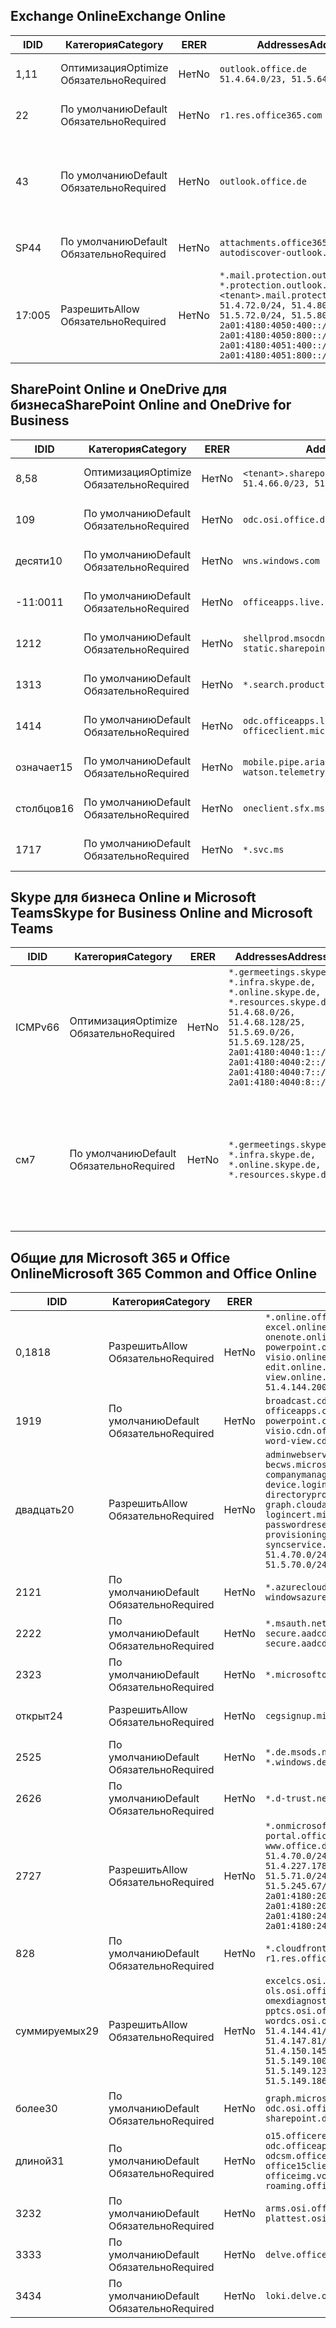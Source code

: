 <!--THIS FILE IS AUTOMATICALLY GENERATED. MANUAL CHANGES WILL BE OVERWRITTEN.-->
<!--Please contact the Office 365 Endpoints team with any questions.-->
<!--Germany endpoints version 2019010700-->
<!--File generated 2019-03-12 12:08:32.6140-->

## <a name="exchange-online"></a><span data-ttu-id="e91b7-101">Exchange Online</span><span class="sxs-lookup"><span data-stu-id="e91b7-101">Exchange Online</span></span>

<span data-ttu-id="e91b7-102">ID</span><span class="sxs-lookup"><span data-stu-id="e91b7-102">ID</span></span> | <span data-ttu-id="e91b7-103">Категория</span><span class="sxs-lookup"><span data-stu-id="e91b7-103">Category</span></span> | <span data-ttu-id="e91b7-104">ER</span><span class="sxs-lookup"><span data-stu-id="e91b7-104">ER</span></span> | <span data-ttu-id="e91b7-105">Addresses</span><span class="sxs-lookup"><span data-stu-id="e91b7-105">Addresses</span></span> | <span data-ttu-id="e91b7-106">Порты</span><span class="sxs-lookup"><span data-stu-id="e91b7-106">Ports</span></span>
-- | -------------------- | -- | ------------------------------------------------------------------------------------------------------------------------------------------------------------------------------------------------------------------------------------------------------------ | -------------------------------
<span data-ttu-id="e91b7-107">1,1</span><span class="sxs-lookup"><span data-stu-id="e91b7-107">1</span></span> | <span data-ttu-id="e91b7-108">Оптимизация</span><span class="sxs-lookup"><span data-stu-id="e91b7-108">Optimize</span></span><BR><span data-ttu-id="e91b7-109">Обязательно</span><span class="sxs-lookup"><span data-stu-id="e91b7-109">Required</span></span> | <span data-ttu-id="e91b7-110">Нет</span><span class="sxs-lookup"><span data-stu-id="e91b7-110">No</span></span> | `outlook.office.de`<BR>`51.4.64.0/23, 51.5.64.0/23` | <span data-ttu-id="e91b7-111">**TCP:** 443, 80</span><span class="sxs-lookup"><span data-stu-id="e91b7-111">**TCP:** 443, 80</span></span>
<span data-ttu-id="e91b7-112">2</span><span class="sxs-lookup"><span data-stu-id="e91b7-112">2</span></span> | <span data-ttu-id="e91b7-113">По умолчанию</span><span class="sxs-lookup"><span data-stu-id="e91b7-113">Default</span></span><BR><span data-ttu-id="e91b7-114">Обязательно</span><span class="sxs-lookup"><span data-stu-id="e91b7-114">Required</span></span> | <span data-ttu-id="e91b7-115">Нет</span><span class="sxs-lookup"><span data-stu-id="e91b7-115">No</span></span> | `r1.res.office365.com` | <span data-ttu-id="e91b7-116">**TCP:** 443, 80</span><span class="sxs-lookup"><span data-stu-id="e91b7-116">**TCP:** 443, 80</span></span>
<span data-ttu-id="e91b7-117">4</span><span class="sxs-lookup"><span data-stu-id="e91b7-117">3</span></span> | <span data-ttu-id="e91b7-118">По умолчанию</span><span class="sxs-lookup"><span data-stu-id="e91b7-118">Default</span></span><BR><span data-ttu-id="e91b7-119">Обязательно</span><span class="sxs-lookup"><span data-stu-id="e91b7-119">Required</span></span> | <span data-ttu-id="e91b7-120">Нет</span><span class="sxs-lookup"><span data-stu-id="e91b7-120">No</span></span> | `outlook.office.de` | <span data-ttu-id="e91b7-121">**TCP:** 143, 25, 587, 993, 995</span><span class="sxs-lookup"><span data-stu-id="e91b7-121">**TCP:** 143, 25, 587, 993, 995</span></span>
<span data-ttu-id="e91b7-122">SP4</span><span class="sxs-lookup"><span data-stu-id="e91b7-122">4</span></span> | <span data-ttu-id="e91b7-123">По умолчанию</span><span class="sxs-lookup"><span data-stu-id="e91b7-123">Default</span></span><BR><span data-ttu-id="e91b7-124">Обязательно</span><span class="sxs-lookup"><span data-stu-id="e91b7-124">Required</span></span> | <span data-ttu-id="e91b7-125">Нет</span><span class="sxs-lookup"><span data-stu-id="e91b7-125">No</span></span> | `attachments.office365-net.de, autodiscover-outlook.office.de` | <span data-ttu-id="e91b7-126">**TCP:** 443, 80</span><span class="sxs-lookup"><span data-stu-id="e91b7-126">**TCP:** 443, 80</span></span>
<span data-ttu-id="e91b7-127">17:00</span><span class="sxs-lookup"><span data-stu-id="e91b7-127">5</span></span> | <span data-ttu-id="e91b7-128">Разрешить</span><span class="sxs-lookup"><span data-stu-id="e91b7-128">Allow</span></span><BR><span data-ttu-id="e91b7-129">Обязательно</span><span class="sxs-lookup"><span data-stu-id="e91b7-129">Required</span></span> | <span data-ttu-id="e91b7-130">Нет</span><span class="sxs-lookup"><span data-stu-id="e91b7-130">No</span></span> | `*.mail.protection.outlook.de, *.protection.outlook.de, <tenant>.mail.protection.outlook.de`<BR>`51.4.72.0/24, 51.4.80.0/27, 51.5.72.0/24, 51.5.80.0/27, 2a01:4180:4050:400::/64, 2a01:4180:4050:800::/64, 2a01:4180:4051:400::/64, 2a01:4180:4051:800::/64` | <span data-ttu-id="e91b7-131">**TCP:** 25, 443</span><span class="sxs-lookup"><span data-stu-id="e91b7-131">**TCP:** 25, 443</span></span>

## <a name="sharepoint-online-and-onedrive-for-business"></a><span data-ttu-id="e91b7-132">SharePoint Online и OneDrive для бизнеса</span><span class="sxs-lookup"><span data-stu-id="e91b7-132">SharePoint Online and OneDrive for Business</span></span>

<span data-ttu-id="e91b7-133">ID</span><span class="sxs-lookup"><span data-stu-id="e91b7-133">ID</span></span> | <span data-ttu-id="e91b7-134">Категория</span><span class="sxs-lookup"><span data-stu-id="e91b7-134">Category</span></span> | <span data-ttu-id="e91b7-135">ER</span><span class="sxs-lookup"><span data-stu-id="e91b7-135">ER</span></span> | <span data-ttu-id="e91b7-136">Addresses</span><span class="sxs-lookup"><span data-stu-id="e91b7-136">Addresses</span></span> | <span data-ttu-id="e91b7-137">Порты</span><span class="sxs-lookup"><span data-stu-id="e91b7-137">Ports</span></span>
-- | -------------------- | -- | ------------------------------------------------------------------------------ | ----------------
<span data-ttu-id="e91b7-138">8,5</span><span class="sxs-lookup"><span data-stu-id="e91b7-138">8</span></span> | <span data-ttu-id="e91b7-139">Оптимизация</span><span class="sxs-lookup"><span data-stu-id="e91b7-139">Optimize</span></span><BR><span data-ttu-id="e91b7-140">Обязательно</span><span class="sxs-lookup"><span data-stu-id="e91b7-140">Required</span></span> | <span data-ttu-id="e91b7-141">Нет</span><span class="sxs-lookup"><span data-stu-id="e91b7-141">No</span></span> | `<tenant>.sharepoint.de`<BR>`51.4.66.0/23, 51.5.66.0/23` | <span data-ttu-id="e91b7-142">**TCP:** 443, 80</span><span class="sxs-lookup"><span data-stu-id="e91b7-142">**TCP:** 443, 80</span></span>
<span data-ttu-id="e91b7-143">10</span><span class="sxs-lookup"><span data-stu-id="e91b7-143">9</span></span> | <span data-ttu-id="e91b7-144">По умолчанию</span><span class="sxs-lookup"><span data-stu-id="e91b7-144">Default</span></span><BR><span data-ttu-id="e91b7-145">Обязательно</span><span class="sxs-lookup"><span data-stu-id="e91b7-145">Required</span></span> | <span data-ttu-id="e91b7-146">Нет</span><span class="sxs-lookup"><span data-stu-id="e91b7-146">No</span></span> | `odc.osi.office.de` | <span data-ttu-id="e91b7-147">**TCP:** 443, 80</span><span class="sxs-lookup"><span data-stu-id="e91b7-147">**TCP:** 443, 80</span></span>
<span data-ttu-id="e91b7-148">десяти</span><span class="sxs-lookup"><span data-stu-id="e91b7-148">10</span></span> | <span data-ttu-id="e91b7-149">По умолчанию</span><span class="sxs-lookup"><span data-stu-id="e91b7-149">Default</span></span><BR><span data-ttu-id="e91b7-150">Обязательно</span><span class="sxs-lookup"><span data-stu-id="e91b7-150">Required</span></span> | <span data-ttu-id="e91b7-151">Нет</span><span class="sxs-lookup"><span data-stu-id="e91b7-151">No</span></span> | `wns.windows.com` | <span data-ttu-id="e91b7-152">**TCP:** 443, 80</span><span class="sxs-lookup"><span data-stu-id="e91b7-152">**TCP:** 443, 80</span></span>
<span data-ttu-id="e91b7-153">-11:00</span><span class="sxs-lookup"><span data-stu-id="e91b7-153">11</span></span> | <span data-ttu-id="e91b7-154">По умолчанию</span><span class="sxs-lookup"><span data-stu-id="e91b7-154">Default</span></span><BR><span data-ttu-id="e91b7-155">Обязательно</span><span class="sxs-lookup"><span data-stu-id="e91b7-155">Required</span></span> | <span data-ttu-id="e91b7-156">Нет</span><span class="sxs-lookup"><span data-stu-id="e91b7-156">No</span></span> | `officeapps.live.com` | <span data-ttu-id="e91b7-157">**TCP:** 443, 80</span><span class="sxs-lookup"><span data-stu-id="e91b7-157">**TCP:** 443, 80</span></span>
<span data-ttu-id="e91b7-158">12</span><span class="sxs-lookup"><span data-stu-id="e91b7-158">12</span></span> | <span data-ttu-id="e91b7-159">По умолчанию</span><span class="sxs-lookup"><span data-stu-id="e91b7-159">Default</span></span><BR><span data-ttu-id="e91b7-160">Обязательно</span><span class="sxs-lookup"><span data-stu-id="e91b7-160">Required</span></span> | <span data-ttu-id="e91b7-161">Нет</span><span class="sxs-lookup"><span data-stu-id="e91b7-161">No</span></span> | `shellprod.msocdn.de, spoprod-a.akamaihd.net, static.sharepointonline.com` | <span data-ttu-id="e91b7-162">**TCP:** 443, 80</span><span class="sxs-lookup"><span data-stu-id="e91b7-162">**TCP:** 443, 80</span></span>
<span data-ttu-id="e91b7-163">13</span><span class="sxs-lookup"><span data-stu-id="e91b7-163">13</span></span> | <span data-ttu-id="e91b7-164">По умолчанию</span><span class="sxs-lookup"><span data-stu-id="e91b7-164">Default</span></span><BR><span data-ttu-id="e91b7-165">Обязательно</span><span class="sxs-lookup"><span data-stu-id="e91b7-165">Required</span></span> | <span data-ttu-id="e91b7-166">Нет</span><span class="sxs-lookup"><span data-stu-id="e91b7-166">No</span></span> | `*.search.production.de.azuretrafficmanager.de` | <span data-ttu-id="e91b7-167">**TCP:** 443</span><span class="sxs-lookup"><span data-stu-id="e91b7-167">**TCP:** 443</span></span>
<span data-ttu-id="e91b7-168">14</span><span class="sxs-lookup"><span data-stu-id="e91b7-168">14</span></span> | <span data-ttu-id="e91b7-169">По умолчанию</span><span class="sxs-lookup"><span data-stu-id="e91b7-169">Default</span></span><BR><span data-ttu-id="e91b7-170">Обязательно</span><span class="sxs-lookup"><span data-stu-id="e91b7-170">Required</span></span> | <span data-ttu-id="e91b7-171">Нет</span><span class="sxs-lookup"><span data-stu-id="e91b7-171">No</span></span> | `odc.officeapps.live.com, officeclient.microsoft.com` | <span data-ttu-id="e91b7-172">**TCP:** 443, 80</span><span class="sxs-lookup"><span data-stu-id="e91b7-172">**TCP:** 443, 80</span></span>
<span data-ttu-id="e91b7-173">означает</span><span class="sxs-lookup"><span data-stu-id="e91b7-173">15</span></span> | <span data-ttu-id="e91b7-174">По умолчанию</span><span class="sxs-lookup"><span data-stu-id="e91b7-174">Default</span></span><BR><span data-ttu-id="e91b7-175">Обязательно</span><span class="sxs-lookup"><span data-stu-id="e91b7-175">Required</span></span> | <span data-ttu-id="e91b7-176">Нет</span><span class="sxs-lookup"><span data-stu-id="e91b7-176">No</span></span> | `mobile.pipe.aria.microsoft.com, ssw.live.com, watson.telemetry.microsoft.com` | <span data-ttu-id="e91b7-177">**TCP:** 443, 80</span><span class="sxs-lookup"><span data-stu-id="e91b7-177">**TCP:** 443, 80</span></span>
<span data-ttu-id="e91b7-178">столбцов</span><span class="sxs-lookup"><span data-stu-id="e91b7-178">16</span></span> | <span data-ttu-id="e91b7-179">По умолчанию</span><span class="sxs-lookup"><span data-stu-id="e91b7-179">Default</span></span><BR><span data-ttu-id="e91b7-180">Обязательно</span><span class="sxs-lookup"><span data-stu-id="e91b7-180">Required</span></span> | <span data-ttu-id="e91b7-181">Нет</span><span class="sxs-lookup"><span data-stu-id="e91b7-181">No</span></span> | `oneclient.sfx.ms` | <span data-ttu-id="e91b7-182">**TCP:** 443, 80</span><span class="sxs-lookup"><span data-stu-id="e91b7-182">**TCP:** 443, 80</span></span>
<span data-ttu-id="e91b7-183">17</span><span class="sxs-lookup"><span data-stu-id="e91b7-183">17</span></span> | <span data-ttu-id="e91b7-184">По умолчанию</span><span class="sxs-lookup"><span data-stu-id="e91b7-184">Default</span></span><BR><span data-ttu-id="e91b7-185">Обязательно</span><span class="sxs-lookup"><span data-stu-id="e91b7-185">Required</span></span> | <span data-ttu-id="e91b7-186">Нет</span><span class="sxs-lookup"><span data-stu-id="e91b7-186">No</span></span> | `*.svc.ms` | <span data-ttu-id="e91b7-187">**TCP:** 443, 80</span><span class="sxs-lookup"><span data-stu-id="e91b7-187">**TCP:** 443, 80</span></span>

## <a name="skype-for-business-online-and-microsoft-teams"></a><span data-ttu-id="e91b7-188">Skype для бизнеса Online и Microsoft Teams</span><span class="sxs-lookup"><span data-stu-id="e91b7-188">Skype for Business Online and Microsoft Teams</span></span>

<span data-ttu-id="e91b7-189">ID</span><span class="sxs-lookup"><span data-stu-id="e91b7-189">ID</span></span> | <span data-ttu-id="e91b7-190">Категория</span><span class="sxs-lookup"><span data-stu-id="e91b7-190">Category</span></span> | <span data-ttu-id="e91b7-191">ER</span><span class="sxs-lookup"><span data-stu-id="e91b7-191">ER</span></span> | <span data-ttu-id="e91b7-192">Addresses</span><span class="sxs-lookup"><span data-stu-id="e91b7-192">Addresses</span></span> | <span data-ttu-id="e91b7-193">Порты</span><span class="sxs-lookup"><span data-stu-id="e91b7-193">Ports</span></span>
-- | -------------------- | -- | ----------------------------------------------------------------------------------------------------------------------------------------------------------------------------------------------------------------------------------------------- | --------------------------------------------------
<span data-ttu-id="e91b7-194">ICMPv6</span><span class="sxs-lookup"><span data-stu-id="e91b7-194">6</span></span> | <span data-ttu-id="e91b7-195">Оптимизация</span><span class="sxs-lookup"><span data-stu-id="e91b7-195">Optimize</span></span><BR><span data-ttu-id="e91b7-196">Обязательно</span><span class="sxs-lookup"><span data-stu-id="e91b7-196">Required</span></span> | <span data-ttu-id="e91b7-197">Нет</span><span class="sxs-lookup"><span data-stu-id="e91b7-197">No</span></span> | `*.germeetings.skype.de, *.infra.skype.de, *.online.skype.de, *.resources.skype.de`<BR>`51.4.68.0/26, 51.4.68.128/25, 51.5.69.0/26, 51.5.69.128/25, 2a01:4180:4040:1::/64, 2a01:4180:4040:2::/64, 2a01:4180:4040:7::/64, 2a01:4180:4040:8::/64` | <span data-ttu-id="e91b7-198">**TCP:** 443, 80</span><span class="sxs-lookup"><span data-stu-id="e91b7-198">**TCP:** 443, 80</span></span><BR><span data-ttu-id="e91b7-199">**UDP:** 3478</span><span class="sxs-lookup"><span data-stu-id="e91b7-199">**UDP:** 3478</span></span>
<span data-ttu-id="e91b7-200">см</span><span class="sxs-lookup"><span data-stu-id="e91b7-200">7</span></span> | <span data-ttu-id="e91b7-201">По умолчанию</span><span class="sxs-lookup"><span data-stu-id="e91b7-201">Default</span></span><BR><span data-ttu-id="e91b7-202">Обязательно</span><span class="sxs-lookup"><span data-stu-id="e91b7-202">Required</span></span> | <span data-ttu-id="e91b7-203">Нет</span><span class="sxs-lookup"><span data-stu-id="e91b7-203">No</span></span> | `*.germeetings.skype.de, *.infra.skype.de, *.online.skype.de, *.resources.skype.de` | <span data-ttu-id="e91b7-204">**TCP:** 5061, 50000–59999</span><span class="sxs-lookup"><span data-stu-id="e91b7-204">**TCP:** 5061, 50000-59999</span></span><BR><span data-ttu-id="e91b7-205">**UDP:** 50000–59999</span><span class="sxs-lookup"><span data-stu-id="e91b7-205">**UDP:** 50000-59999</span></span>

## <a name="microsoft-365-common-and-office-online"></a><span data-ttu-id="e91b7-206">Общие для Microsoft 365 и Office Online</span><span class="sxs-lookup"><span data-stu-id="e91b7-206">Microsoft 365 Common and Office Online</span></span>

<span data-ttu-id="e91b7-207">ID</span><span class="sxs-lookup"><span data-stu-id="e91b7-207">ID</span></span> | <span data-ttu-id="e91b7-208">Категория</span><span class="sxs-lookup"><span data-stu-id="e91b7-208">Category</span></span> | <span data-ttu-id="e91b7-209">ER</span><span class="sxs-lookup"><span data-stu-id="e91b7-209">ER</span></span> | <span data-ttu-id="e91b7-210">Addresses</span><span class="sxs-lookup"><span data-stu-id="e91b7-210">Addresses</span></span> | <span data-ttu-id="e91b7-211">Порты</span><span class="sxs-lookup"><span data-stu-id="e91b7-211">Ports</span></span>
-- | ------------------- | -- | ---------------------------------------------------------------------------------------------------------------------------------------------------------------------------------------------------------------------------------------------------------------------------------------------------------------------------------------------------------------------------------------------------------------------------------------------------------------------------------- | ----------------
<span data-ttu-id="e91b7-212">0,18</span><span class="sxs-lookup"><span data-stu-id="e91b7-212">18</span></span> | <span data-ttu-id="e91b7-213">Разрешить</span><span class="sxs-lookup"><span data-stu-id="e91b7-213">Allow</span></span><BR><span data-ttu-id="e91b7-214">Обязательно</span><span class="sxs-lookup"><span data-stu-id="e91b7-214">Required</span></span> | <span data-ttu-id="e91b7-215">Нет</span><span class="sxs-lookup"><span data-stu-id="e91b7-215">No</span></span> | `*.online.office.de, broadcast.online.office.de, excel.online.office.de, onenote.online.office.de, powerpoint.online.office.de, visio.online.office.de, word-edit.online.office.de, word-view.online.office.de`<BR>`51.4.144.200/32, 51.5.149.3/32, 51.18.16.0/23` | <span data-ttu-id="e91b7-216">**TCP:** 443</span><span class="sxs-lookup"><span data-stu-id="e91b7-216">**TCP:** 443</span></span>
<span data-ttu-id="e91b7-217">19</span><span class="sxs-lookup"><span data-stu-id="e91b7-217">19</span></span> | <span data-ttu-id="e91b7-218">По умолчанию</span><span class="sxs-lookup"><span data-stu-id="e91b7-218">Default</span></span><BR><span data-ttu-id="e91b7-219">Обязательно</span><span class="sxs-lookup"><span data-stu-id="e91b7-219">Required</span></span> | <span data-ttu-id="e91b7-220">Нет</span><span class="sxs-lookup"><span data-stu-id="e91b7-220">No</span></span> | `broadcast.cdn.office.de, excel.cdn.office.de, officeapps.cdn.office.de, onenote.cdn.office.de, powerpoint.cdn.office.de, view.cdn.office.de, visio.cdn.office.de, word-edit.cdn.office.de, word-view.cdn.office.de` | <span data-ttu-id="e91b7-221">**TCP:** 443</span><span class="sxs-lookup"><span data-stu-id="e91b7-221">**TCP:** 443</span></span>
<span data-ttu-id="e91b7-222">двадцать</span><span class="sxs-lookup"><span data-stu-id="e91b7-222">20</span></span> | <span data-ttu-id="e91b7-223">Разрешить</span><span class="sxs-lookup"><span data-stu-id="e91b7-223">Allow</span></span><BR><span data-ttu-id="e91b7-224">Обязательно</span><span class="sxs-lookup"><span data-stu-id="e91b7-224">Required</span></span> | <span data-ttu-id="e91b7-225">Нет</span><span class="sxs-lookup"><span data-stu-id="e91b7-225">No</span></span> | `adminwebservice.microsoftonline.de, becws.microsoftonline.de, companymanager.microsoftonline.de, device.login.microsoftonline.de, directoryprovisioning.cloudapi.de, graph.cloudapi.de, login.microsoftonline.de, logincert.microsoftonline.de, pas.cloudapi.de, passwordreset.activedirectory.microsoftazure.de, provisioningapi.microsoftonline.de, syncservice.microsoftonline.de`<BR>`51.4.70.0/24, 51.4.136.0/24, 51.4.144.0/24, 51.5.70.0/24, 51.5.136.0/24, 51.5.144.0/24` | <span data-ttu-id="e91b7-226">**TCP:** 443, 80</span><span class="sxs-lookup"><span data-stu-id="e91b7-226">**TCP:** 443, 80</span></span>
<span data-ttu-id="e91b7-227">21</span><span class="sxs-lookup"><span data-stu-id="e91b7-227">21</span></span> | <span data-ttu-id="e91b7-228">По умолчанию</span><span class="sxs-lookup"><span data-stu-id="e91b7-228">Default</span></span><BR><span data-ttu-id="e91b7-229">Обязательно</span><span class="sxs-lookup"><span data-stu-id="e91b7-229">Required</span></span> | <span data-ttu-id="e91b7-230">Нет</span><span class="sxs-lookup"><span data-stu-id="e91b7-230">No</span></span> | `*.azurecloudapp.de, *.cloudapi.de, *.windows.de, windowsazure.de` | <span data-ttu-id="e91b7-231">**TCP:** 443, 80</span><span class="sxs-lookup"><span data-stu-id="e91b7-231">**TCP:** 443, 80</span></span>
<span data-ttu-id="e91b7-232">22</span><span class="sxs-lookup"><span data-stu-id="e91b7-232">22</span></span> | <span data-ttu-id="e91b7-233">По умолчанию</span><span class="sxs-lookup"><span data-stu-id="e91b7-233">Default</span></span><BR><span data-ttu-id="e91b7-234">Обязательно</span><span class="sxs-lookup"><span data-stu-id="e91b7-234">Required</span></span> | <span data-ttu-id="e91b7-235">Нет</span><span class="sxs-lookup"><span data-stu-id="e91b7-235">No</span></span> | `*.msauth.net, *.msftauth.net, secure.aadcdn.microsoftonline-p.com, secure.aadcdn.microsoftonline-p.de` | <span data-ttu-id="e91b7-236">**TCP:** 443, 80</span><span class="sxs-lookup"><span data-stu-id="e91b7-236">**TCP:** 443, 80</span></span>
<span data-ttu-id="e91b7-237">23</span><span class="sxs-lookup"><span data-stu-id="e91b7-237">23</span></span> | <span data-ttu-id="e91b7-238">По умолчанию</span><span class="sxs-lookup"><span data-stu-id="e91b7-238">Default</span></span><BR><span data-ttu-id="e91b7-239">Обязательно</span><span class="sxs-lookup"><span data-stu-id="e91b7-239">Required</span></span> | <span data-ttu-id="e91b7-240">Нет</span><span class="sxs-lookup"><span data-stu-id="e91b7-240">No</span></span> | `*.microsoftonline.de, *.windows.net` | <span data-ttu-id="e91b7-241">**TCP:** 443, 80</span><span class="sxs-lookup"><span data-stu-id="e91b7-241">**TCP:** 443, 80</span></span>
<span data-ttu-id="e91b7-242">открыт</span><span class="sxs-lookup"><span data-stu-id="e91b7-242">24</span></span> | <span data-ttu-id="e91b7-243">Разрешить</span><span class="sxs-lookup"><span data-stu-id="e91b7-243">Allow</span></span><BR><span data-ttu-id="e91b7-244">Обязательно</span><span class="sxs-lookup"><span data-stu-id="e91b7-244">Required</span></span> | <span data-ttu-id="e91b7-245">Нет</span><span class="sxs-lookup"><span data-stu-id="e91b7-245">No</span></span> | `cegsignup.microsoft.de, negsignup.microsoft.de` | <span data-ttu-id="e91b7-246">**TCP:** 443, 80</span><span class="sxs-lookup"><span data-stu-id="e91b7-246">**TCP:** 443, 80</span></span>
<span data-ttu-id="e91b7-247">25</span><span class="sxs-lookup"><span data-stu-id="e91b7-247">25</span></span> | <span data-ttu-id="e91b7-248">По умолчанию</span><span class="sxs-lookup"><span data-stu-id="e91b7-248">Default</span></span><BR><span data-ttu-id="e91b7-249">Обязательно</span><span class="sxs-lookup"><span data-stu-id="e91b7-249">Required</span></span> | <span data-ttu-id="e91b7-250">Нет</span><span class="sxs-lookup"><span data-stu-id="e91b7-250">No</span></span> | `*.de.msods.nsatc.net, *.office.de.akadns.net, *.windows.de.nsatc.net, officehome.msocdn.de` | <span data-ttu-id="e91b7-251">**TCP:** 443, 80</span><span class="sxs-lookup"><span data-stu-id="e91b7-251">**TCP:** 443, 80</span></span>
<span data-ttu-id="e91b7-252">26</span><span class="sxs-lookup"><span data-stu-id="e91b7-252">26</span></span> | <span data-ttu-id="e91b7-253">По умолчанию</span><span class="sxs-lookup"><span data-stu-id="e91b7-253">Default</span></span><BR><span data-ttu-id="e91b7-254">Обязательно</span><span class="sxs-lookup"><span data-stu-id="e91b7-254">Required</span></span> | <span data-ttu-id="e91b7-255">Нет</span><span class="sxs-lookup"><span data-stu-id="e91b7-255">No</span></span> | `*.d-trust.net` | <span data-ttu-id="e91b7-256">**TCP:** 443, 80</span><span class="sxs-lookup"><span data-stu-id="e91b7-256">**TCP:** 443, 80</span></span>
<span data-ttu-id="e91b7-257">27</span><span class="sxs-lookup"><span data-stu-id="e91b7-257">27</span></span> | <span data-ttu-id="e91b7-258">Разрешить</span><span class="sxs-lookup"><span data-stu-id="e91b7-258">Allow</span></span><BR><span data-ttu-id="e91b7-259">Обязательно</span><span class="sxs-lookup"><span data-stu-id="e91b7-259">Required</span></span> | <span data-ttu-id="e91b7-260">Нет</span><span class="sxs-lookup"><span data-stu-id="e91b7-260">No</span></span> | `*.onmicrosoft.de, *.osi.office.de, office.de, portal.office.de, webshell.suite.office.de, www.office.de`<BR>`51.4.70.0/24, 51.4.71.0/24, 51.4.226.115/32, 51.4.227.178/32, 51.4.230.178/32, 51.5.70.0/24, 51.5.71.0/24, 51.5.147.48/32, 51.5.242.163/32, 51.5.245.67/32, 2a01:4180:2001::92/128, 2a01:4180:2001::234/128, 2a01:4180:2001::3b8/128, 2a01:4180:2401::11f/128, 2a01:4180:2401::33b/128, 2a01:4180:2401::55b/128` | <span data-ttu-id="e91b7-261">**TCP:** 443, 80</span><span class="sxs-lookup"><span data-stu-id="e91b7-261">**TCP:** 443, 80</span></span>
<span data-ttu-id="e91b7-262">8</span><span class="sxs-lookup"><span data-stu-id="e91b7-262">28</span></span> | <span data-ttu-id="e91b7-263">По умолчанию</span><span class="sxs-lookup"><span data-stu-id="e91b7-263">Default</span></span><BR><span data-ttu-id="e91b7-264">Обязательно</span><span class="sxs-lookup"><span data-stu-id="e91b7-264">Required</span></span> | <span data-ttu-id="e91b7-265">Нет</span><span class="sxs-lookup"><span data-stu-id="e91b7-265">No</span></span> | `*.cloudfront.net, prod.msocdn.de, r1.res.office365.com, shellprod.msocdn.de` | <span data-ttu-id="e91b7-266">**TCP:** 443, 80</span><span class="sxs-lookup"><span data-stu-id="e91b7-266">**TCP:** 443, 80</span></span>
<span data-ttu-id="e91b7-267">суммируемых</span><span class="sxs-lookup"><span data-stu-id="e91b7-267">29</span></span> | <span data-ttu-id="e91b7-268">Разрешить</span><span class="sxs-lookup"><span data-stu-id="e91b7-268">Allow</span></span><BR><span data-ttu-id="e91b7-269">Обязательно</span><span class="sxs-lookup"><span data-stu-id="e91b7-269">Required</span></span> | <span data-ttu-id="e91b7-270">Нет</span><span class="sxs-lookup"><span data-stu-id="e91b7-270">No</span></span> | `excelcs.osi.office.de, excelps.osi.office.de, ols.osi.office.de, omexdiagnostics.osi.office.de, pptcs.osi.office.de, pptps.osi.office.de, wordcs.osi.office.de, wordps.osi.office.de`<BR>`51.4.144.41/32, 51.4.144.174/32, 51.4.145.38/32, 51.4.147.81/32, 51.4.147.233/32, 51.4.148.12/32, 51.4.150.145/32, 51.5.147.242/32, 51.5.149.100/32, 51.5.149.119/32, 51.5.149.123/32, 51.5.149.180/32, 51.5.149.186/32, 51.18.0.0/21` | <span data-ttu-id="e91b7-271">**TCP:** 443, 80</span><span class="sxs-lookup"><span data-stu-id="e91b7-271">**TCP:** 443, 80</span></span>
<span data-ttu-id="e91b7-272">более</span><span class="sxs-lookup"><span data-stu-id="e91b7-272">30</span></span> | <span data-ttu-id="e91b7-273">По умолчанию</span><span class="sxs-lookup"><span data-stu-id="e91b7-273">Default</span></span><BR><span data-ttu-id="e91b7-274">Обязательно</span><span class="sxs-lookup"><span data-stu-id="e91b7-274">Required</span></span> | <span data-ttu-id="e91b7-275">Нет</span><span class="sxs-lookup"><span data-stu-id="e91b7-275">No</span></span> | `graph.microsoft.de, ocws.osi.office.de, odc.osi.office.de, roaming.osi.office.de, sharepoint.de, store.office.de` | <span data-ttu-id="e91b7-276">**TCP:** 443, 80</span><span class="sxs-lookup"><span data-stu-id="e91b7-276">**TCP:** 443, 80</span></span>
<span data-ttu-id="e91b7-277">длиной</span><span class="sxs-lookup"><span data-stu-id="e91b7-277">31</span></span> | <span data-ttu-id="e91b7-278">По умолчанию</span><span class="sxs-lookup"><span data-stu-id="e91b7-278">Default</span></span><BR><span data-ttu-id="e91b7-279">Обязательно</span><span class="sxs-lookup"><span data-stu-id="e91b7-279">Required</span></span> | <span data-ttu-id="e91b7-280">Нет</span><span class="sxs-lookup"><span data-stu-id="e91b7-280">No</span></span> | `o15.officeredir.microsoft.com, odc.officeapps.live.com, odcsm.officeapps.live.com, office.microsoft.com, office15client.microsoft.com, officeimg.vo.msecnd.net, roaming.officeapps.live.com` | <span data-ttu-id="e91b7-281">**TCP:** 443, 80</span><span class="sxs-lookup"><span data-stu-id="e91b7-281">**TCP:** 443, 80</span></span>
<span data-ttu-id="e91b7-282">32</span><span class="sxs-lookup"><span data-stu-id="e91b7-282">32</span></span> | <span data-ttu-id="e91b7-283">По умолчанию</span><span class="sxs-lookup"><span data-stu-id="e91b7-283">Default</span></span><BR><span data-ttu-id="e91b7-284">Обязательно</span><span class="sxs-lookup"><span data-stu-id="e91b7-284">Required</span></span> | <span data-ttu-id="e91b7-285">Нет</span><span class="sxs-lookup"><span data-stu-id="e91b7-285">No</span></span> | `arms.osi.office.de, manage.osi.office.de, plattest.osi.office.de` | <span data-ttu-id="e91b7-286">**TCP:** 443, 80</span><span class="sxs-lookup"><span data-stu-id="e91b7-286">**TCP:** 443, 80</span></span>
<span data-ttu-id="e91b7-287">33</span><span class="sxs-lookup"><span data-stu-id="e91b7-287">33</span></span> | <span data-ttu-id="e91b7-288">По умолчанию</span><span class="sxs-lookup"><span data-stu-id="e91b7-288">Default</span></span><BR><span data-ttu-id="e91b7-289">Обязательно</span><span class="sxs-lookup"><span data-stu-id="e91b7-289">Required</span></span> | <span data-ttu-id="e91b7-290">Нет</span><span class="sxs-lookup"><span data-stu-id="e91b7-290">No</span></span> | `delve.office.de, res.delve.office.com` | <span data-ttu-id="e91b7-291">**TCP:** 443</span><span class="sxs-lookup"><span data-stu-id="e91b7-291">**TCP:** 443</span></span>
<span data-ttu-id="e91b7-292">34</span><span class="sxs-lookup"><span data-stu-id="e91b7-292">34</span></span> | <span data-ttu-id="e91b7-293">По умолчанию</span><span class="sxs-lookup"><span data-stu-id="e91b7-293">Default</span></span><BR><span data-ttu-id="e91b7-294">Обязательно</span><span class="sxs-lookup"><span data-stu-id="e91b7-294">Required</span></span> | <span data-ttu-id="e91b7-295">Нет</span><span class="sxs-lookup"><span data-stu-id="e91b7-295">No</span></span> | `loki.delve.office.de, lpcres.delve.office.com` | <span data-ttu-id="e91b7-296">**TCP:** 443</span><span class="sxs-lookup"><span data-stu-id="e91b7-296">**TCP:** 443</span></span>
